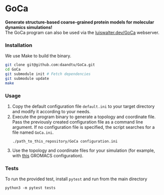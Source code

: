 # GoCa
**Generate structure-based coarse-grained protein models for molecular dynamics simulations!**  
The GoCa program can also be used via the [luiswalter.dev/GoCa](https://luiswalter.dev/GoCa/) webserver.  

### Installation
We use Make to build the binary.
```bash
git clone git@github.com:daandtu/GoCa.git
cd GoCa
git submodule init # Fetch dependencies
git submodule update
make
```

### Usage
1. Copy the default configuration file `default.ini` to your target directory and modify it according to your needs.
2. Execute the program binary to generate a topology and coordinate file. Pass the previously created configuration file as a command line argument. If no configuration file is specified, the script searches for a file named `GoCa.ini`.
   ```
   ./path_to_this_repository/GoCa configuration.ini
   ```
3. Use the topology and coordinate files for your simulation (for example, with [this](https://luiswalter.dev/GoCa/gromacs-example) GROMACS configuration).

### Tests
To run the provided test, install `pytest` and run from the main directory
```
python3 -m pytest tests
```
